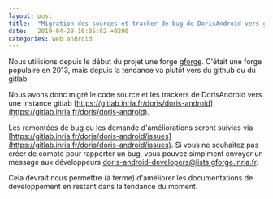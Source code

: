 ```yaml
---
layout: post
title:  "Migration des sources et tracker de bug de DorisAndroid vers gitlab"
date:   2019-04-29 10:05:02 +0200
categories: web android
---
```


Nous utilisions depuis le début du projet une forge [gforge](https://gforge.inria.fr/projects/doris-android/).
C'était une forge populaire en 2013, mais depuis la tendance va plutôt vers du github ou du gitlab.

Nous avons donc migré le code source et les trackers de DorisAndroid vers une instance gitlab [https://gitlab.inria.fr/doris/doris-android](https://gitlab.inria.fr/doris/doris-android).

Les remontées de bug ou les demande d'améliorations seront suivies via [https://gitlab.inria.fr/doris/doris-android/issues](https://gitlab.inria.fr/doris/doris-android/issues). Si vous ne souhaitez pas créer de compte pour rapporter un bug, vous pouvez simplment envoyer un message aux développeurs [doris-android-developers@lists.gforge.inria.fr](mailto:doris-android-developers@lists.gforge.inria.fr).

Cela devrait nous permettre (à terme) d'améliorer les documentations de développement en restant dans la tendance du moment.